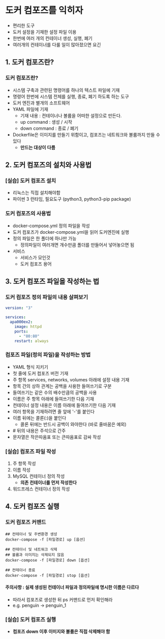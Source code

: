 # 도커 컴포즈를 익히자

- 편리한 도구
- 도커 설정을 기재한 설정 파일 이용
- 한번에 여러 개의 컨테이너 생성, 실행, 폐기
- 여러개의 컨테이너를 다룰 일이 많아졌으면 요긴

## 1. 도커 컴포즈란?

### 도커 컴포즈란?

- 시스템 구축과 관련된 명령어를 하나의 텍스트 파일에 기재
- 명령어 한번에 시스템 전체를 실행, 종료, 폐기 하도록 하는 도구
- 도커 엔진과 별개의 소프트웨어
- YAML 파일에 기재
    - 기재 내용 : 컨테이너나 볼륨을 어떠한 설정으로 만든다.
    - up command : 생성 / 시작
    - down command : 종료 / 폐기
- Dockerfile은 이미지를 만들기 위함이고, 컴포즈는 네트워크와 볼륨까지 만들 수 있다
    - **만드는 대상이 다름**

## 2. 도커 컴포즈의 설치와 사용법

### [실습] 도커 컴포즈 설치

- 리눅스는 직접 설치해야함
- 파이썬 3 런타임, 필요도구 (python3, python3-pip package)

### 도커 컴포즈의 사용법

- docker-compose.yml 정의 파일을 작성
- 도커 컴포즈가 docker-compose.yml을 읽어 도커엔진에 실행
- 정의 파일은 한 폴더에 하나만 가능
    - 정의파일이 여러개면 개수만큼 폴더를 만들어서 넣어놓으면 됨
- 서비스
    - 서비스가 모인것
    - 도커 컴포즈 용어

## 3. 도커 컴포즈 파일을 작성하는 법

### 도커 컴포즈 정의 파일의 내용 살펴보기

```yaml
version: "3"

services:
  apa000ex2:
    image: httpd
    ports:
      - "80:80"
    restart: always
```

### 컴포즈 파일(정의 파일)을 작성하는 방법

- YAML 형식 지키기
- 첫 줄에 도커 컴포즈 버전 기재
- 주 항목 services, networks, volumes 아래에 설정 내용 기재
- 항목 간의 상하 관계는 공백을 사용한 들여쓰기로 구분
- 들여쓰기는 같은 수의 배수만큼의 공백을 사용
- 이름은 주 항목 아래에 들여쓰기한 다음 기재
- 컨테이너 설정 내용은 이름 아래에 들여쓰기한 다음 기재
- 여러 항목을 기재하려면 줄 앞에 '-'를 붙인다
- 이름 뒤에는 콜론(:)을 붙인다
    - 콜론 뒤에는 반드시 공백이 와야한다 (바로 줄바꿈은 예외)
- \# 뒤의 내용은 주석으로 간주
- 문자열은 작은따옴표 또는 큰따옴표로 감싸 작성

### [실습] 컴포즈 파일 작성

1. 주 항목 작성
2. 이름 작성
3. MySQL 컨테이너 정의 작성
    - **의존 컨테이너를 먼저 작성한다**
4. 워드프레스 컨테이너 정의 작성

## 4. 도커 컴포즈 실행

### 도커 컴포즈 커맨드

~~~~
## 컨테이너 및 주변환경 생성
docker-compose -f [파일경로] up [옵션]

## 컨테이너 및 네트워크 삭제
## 볼륨과 이미지는 삭제되지 않음
docker-compose -f [파일경로] down [옵션]

## 컨테이너 종료
docker-compose -f [파일경로] stop [옵션]
~~~~

#### 주의사항 : 실제 생성된 컨테이너 파일과 정의파일에 명시한 이름은 다르다 

- 따라서 컴포즈로 생성한 뒤 ps 커맨드로 먼저 확인해라
- e.g. penguin -> penguin_1

### [실습] 도커 컴포즈 실행

- **컴포즈 down 이후 이미지와 볼륨은 직접 삭제해야 함**

